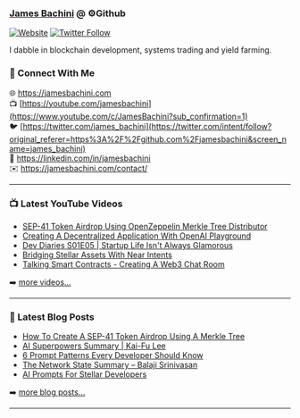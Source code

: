 ### [James Bachini][website] @ ⚙️Github

[![Website](https://img.shields.io/website?label=jamesbachini.com&style=for-the-badge&url=https%3A%2F%2Fjamesbachini.com)](https://jamesbachini.com)
[![Twitter Follow](https://img.shields.io/twitter/follow/james_bachini?color=1DA1F2&logo=twitter&style=for-the-badge)](https://twitter.com/intent/follow?original_referer=https%3A%2F%2Fgithub.com%2Fjamesbachini&screen_name=jamesbachini)

I dabble in blockchain development, systems trading and yield farming.

### 👋 Connect With Me

🌐 https://jamesbachini.com
<br />
📺 [https://youtube.com/jamesbachini](https://www.youtube.com/c/JamesBachini?sub_confirmation=1)
<br />
🐦 [https://twitter.com/james_bachini](https://twitter.com/intent/follow?original_referer=https%3A%2F%2Fgithub.com%2Fjamesbachini&screen_name=james_bachini)
<br />
👔 https://linkedin.com/in/jamesbachini
<br />
✉️ https://jamesbachini.com/contact/

---

### 📺 Latest YouTube Videos

<!-- YOUTUBE:START -->
- [SEP-41 Token Airdrop Using OpenZeppelin Merkle Tree Distributor](https://www.youtube.com/watch?v=TqNp831aOBI)
- [Creating A Decentralized Application With OpenAI Playground](https://www.youtube.com/watch?v=E6Uz2oFo33Q)
- [Dev Diaries S01E05 | Startup Life Isn&#39;t Always Glamorous](https://www.youtube.com/watch?v=n2C2K3HHEV0)
- [Bridging Stellar Assets With Near Intents](https://www.youtube.com/watch?v=moqWwcMppgY)
- [Talking Smart Contracts - Creating A Web3 Chat Room](https://www.youtube.com/watch?v=6antNCDIHHk)
<!-- YOUTUBE:END -->

➡️ [more videos...](https://youtube.com/jamesbachini)

---

### 📝 Latest Blog Posts

<!-- BLOG-POST-LIST:START -->
- [How To Create A SEP-41 Token Airdrop Using A Merkle Tree](https://jamesbachini.com/sep-41-token-airdrop-merkle/)
- [AI Superpowers Summary | Kai-Fu Lee](https://jamesbachini.com/ai-superpowers-summary/)
- [6 Prompt Patterns Every Developer Should Know](https://jamesbachini.com/6-prompt-patterns-every-developer-should-know/)
- [The Network State Summary – Balaji Srinivasan](https://jamesbachini.com/the-network-state-summary/)
- [AI Prompts For Stellar Developers](https://jamesbachini.com/ai-prompts-stellar/)
<!-- BLOG-POST-LIST:END -->

➡️ [more blog posts...](https://jamesbachini.com)

---

[website]: https://jamesbachini.com
[twitter]: https://twitter.com/james_bachini
[youtube]: https://youtube.com/jamesbachini
[linkedin]: https://linkedin.com/in/jamesbachini
